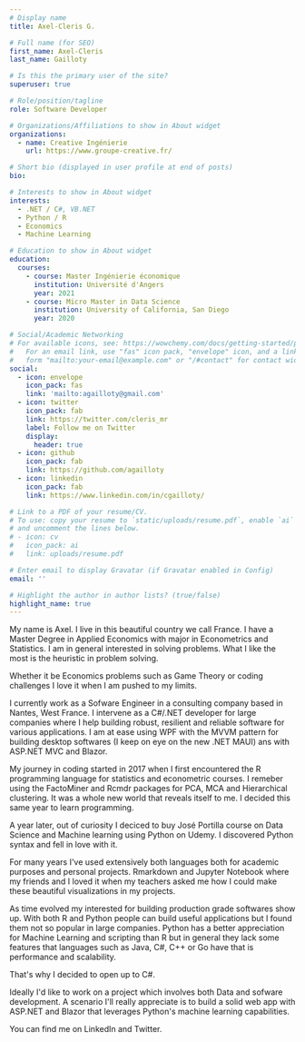 ```yaml
---
# Display name
title: Axel-Cleris G.

# Full name (for SEO)
first_name: Axel-Cleris
last_name: Gailloty

# Is this the primary user of the site?
superuser: true

# Role/position/tagline
role: Software Developer

# Organizations/Affiliations to show in About widget
organizations:
  - name: Creative Ingénierie
    url: https://www.groupe-creative.fr/

# Short bio (displayed in user profile at end of posts)
bio:

# Interests to show in About widget
interests:
  - .NET / C#, VB.NET
  - Python / R
  - Economics
  - Machine Learning

# Education to show in About widget
education:
  courses:
    - course: Master Ingénierie économique
      institution: Université d'Angers
      year: 2021
    - course: Micro Master in Data Science
      institution: University of California, San Diego
      year: 2020

# Social/Academic Networking
# For available icons, see: https://wowchemy.com/docs/getting-started/page-builder/#icons
#   For an email link, use "fas" icon pack, "envelope" icon, and a link in the
#   form "mailto:your-email@example.com" or "/#contact" for contact widget.
social:
  - icon: envelope
    icon_pack: fas
    link: 'mailto:agailloty@gmail.com'
  - icon: twitter
    icon_pack: fab
    link: https://twitter.com/cleris_mr
    label: Follow me on Twitter
    display:
      header: true
  - icon: github
    icon_pack: fab
    link: https://github.com/agailloty
  - icon: linkedin
    icon_pack: fab
    link: https://www.linkedin.com/in/cgailloty/

# Link to a PDF of your resume/CV.
# To use: copy your resume to `static/uploads/resume.pdf`, enable `ai` icons in `params.yaml`,
# and uncomment the lines below.
# - icon: cv
#   icon_pack: ai
#   link: uploads/resume.pdf

# Enter email to display Gravatar (if Gravatar enabled in Config)
email: ''

# Highlight the author in author lists? (true/false)
highlight_name: true
---
```


My name is Axel. I live in this beautiful country we call France. 
I have a Master Degree in Applied Economics with major in Econometrics and Statistics. 
I am in general interested in solving problems. What I like the most is the heuristic in problem solving. 

Whether it be Economics problems such as Game Theory or coding challenges I love it when I am pushed to my limits. 

I currently work as a Sofware Engineer in a consulting company based in Nantes, West France. 
I intervene as a C#/.NET developer for large companies where I help building robust, resilient and reliable software for various applications. 
I am at ease using WPF with the MVVM pattern for building desktop softwares (I keep on eye on the new .NET MAUI) ans with ASP.NET MVC and Blazor. 

My journey in coding started in 2017 when I first encountered the R programming language for statistics and econometric courses. I remeber using the FactoMiner and Rcmdr packages
for PCA, MCA and Hierarchical clustering. It was a whole new world that reveals itself to me. I decided this same year to learn programming. 

A year later,  out of curiosity I deciced to buy José Portilla course on Data Science and Machine learning using Python on Udemy. I discovered Python syntax and fell in love with it. 

For many years I've used extensively both languages both for academic purposes and personal projects. Rmarkdown and Jupyter Notebook where my friends and I loved it when my teachers asked me how I could make these beautiful visualizations in my projects. 

As time evolved my interested for building production grade softwares show up. With both R and Python people can build useful applications but I found them not so popular in large companies. Python has a better appreciation for Machine Learning and scripting than R but in general they lack some features that languages such as Java, C#, C++ or Go have that is performance and scalability. 

That's why I decided to open up to C#. 

Ideally I'd like to work on a project which involves both Data and sofware development. A scenario I'll really appreciate is to build a solid web app with ASP.NET and Blazor that leverages Python's machine learning capabilities. 

You can find me on LinkedIn and Twitter. 
